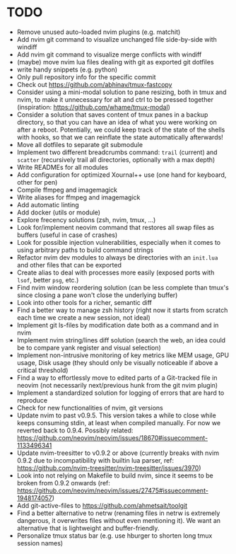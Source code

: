 # TODO

- Remove unused auto-loaded nvim plugins (e.g. matchit)
- Add nvim git command to visualize unchanged file side-by-side with windiff
- Add nvim git command to visualize merge conflicts with windiff
- (maybe) move nvim lua files dealing with git as exported git dotfiles
- write handy snippets (e.g. python)
- Only pull repository info for the specific commit
- Check out https://github.com/abhinav/tmux-fastcopy
- Consider using a mini-modal solution to pane resizing, both in tmux and nvim, to make it unnecessary for alt and ctrl to be pressed together (inspiration: https://github.com/whame/tmux-modal)
- Consider a solution that saves content of tmux panes in a backup directory, so that you can have an idea of what you were working on after a reboot. Potentially, we could keep track of the state of the shells with hooks, so that we can reinflate the state automatically afterwards!
- Move all dotfiles to separate git submodule
- Implement two different breadcrumbs command: `trail` (current) and `scatter` (recursively trail all directories, optionally with a max depth)
- Write READMEs for all modules
- Add configuration for optimized Xournal++ use (one hand for keyboard, other for pen)
- Compile ffmpeg and imagemagick
- Write aliases for ffmpeg and imagemagick
- Add automatic linting
- Add docker (utils or module)
- Explore frecency solutions (zsh, nvim, tmux, ...)
- Look for/implement neovim command that restores all swap files as buffers (useful in case of crashes)
- Look for possible injection vulnerabilities, especially when it comes to using arbitrary paths to build command strings
- Refactor nvim dev modules to always be directories with an `init.lua` and other files that can be exported
- Create alias to deal with processes more easily (exposed ports with `lsof`, better `psg`, etc.)
- Find nvim window reordering solution (can be less complete than tmux's since closing a pane won't close the underlying buffer)
- Look into other tools for a richer, semantic diff
- Find a better way to manage zsh history (right now it starts from scratch each time we create a new session, not ideal)
- Implement git ls-files by modification date both as a command and in nvim
- Implement nvim string/lines diff solution (search the web, an idea could be to compare yank register and visual selection)
- Implement non-intrusive monitoring of key metrics like MEM usage, GPU usage, Disk usage (they should only be visually noticeable if above a critical threshold)
- Find a way to effortlessly move to edited parts of a Git-tracked file in neovim (not necessarily next/previous hunk from the git nvim plugin)
- Implement a standardized solution for logging of errors that are hard to reproduce
- Check for new functionalities of nvim, git versions
- Update nvim to past v0.9.5. This version takes a while to close while keeps consuming stdin, at least when compiled manually. For now we reverted back to 0.9.4. Possibly related: https://github.com/neovim/neovim/issues/18670#issuecomment-1133496341
- Update nvim-treesitter to v0.9.2 or above (currently breaks with nvim 0.9.2 due to incompatibility with builtin lua parser, ref: https://github.com/nvim-treesitter/nvim-treesitter/issues/3970)
- Look into not relying on Makefile to build nvim, since it seems to be broken from 0.9.2 onwards (ref: https://github.com/neovim/neovim/issues/27475#issuecomment-1948174057)
- Add git-active-files to https://github.com/ahmetsait/toolgit
- Find a better alternative to netrw (renaming files in netrw is extremely dangerous, it overwrites files without even mentioning it). We want an alternative that is lightweight and buffer-friendly.
- Personalize tmux status bar (e.g. use hburger to shorten long tmux session names)
